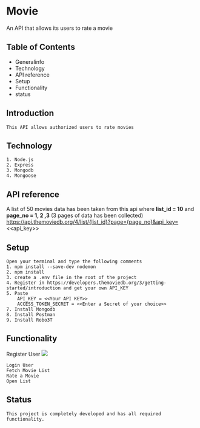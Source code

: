 # Movie

An API that allows its users to rate a movie

## Table of Contents
* Generalinfo
* Technology
* API reference
* Setup
* Functionality
* status

## Introduction
    
    This API allows authorized users to rate movies 
    
## Technology
    1. Node.js
    2. Express
    3. Mongodb
    4. Mongoose
## API reference
   A list of 50 movies data has been taken from this api where **list_id = 10** and **page_no = 1, 2 ,3** (3 pages of data has been collected)
   https://api.themoviedb.org/4/list/{list_id}?page={page_no}&api_key=<<api_key>>

## Setup
    Open your terminal and type the following comments
    1. npm install --save-dev nodemon
    2. npm install
    3. create a .env file in the root of the project
    4. Register in https://developers.themoviedb.org/3/getting-started/introduction and get your own API_KEY
    5. Paste
        API_KEY = <<Your API KEY>>
        ACCESS_TOKEN_SECRET = <<Enter a Secret of your choice>>
    7. Install Mongodb
    8. Install Postman
    9. Install Robo3T

## Functionality
 Register User
   ![]("https://github.com/suriyaaap13/Movie/blob/master/Images/Register-1.png")
    

    Login User
    Fetch Movie List
    Rate a Movie
    Open List

## Status
    This project is completely developed and has all required functionality. 
